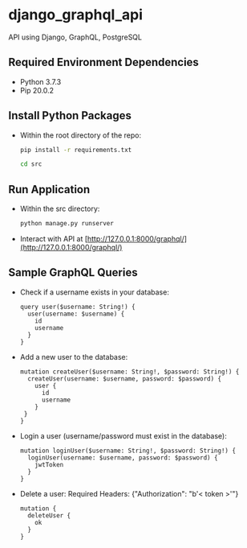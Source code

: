 # django_graphql_api
API using Django, GraphQL, PostgreSQL


## Required Environment Dependencies

- Python 3.7.3
- Pip 20.0.2

## Install Python Packages

- Within the root directory of the repo:
  ```bash
  pip install -r requirements.txt
  ```
  ```bash
  cd src
  ```
## Run Application

- Within the src directory:
  ```bash
  python manage.py runserver
  ```

- Interact with API at [http://127.0.0.1:8000/graphql/](http://127.0.0.1:8000/graphql/)

## Sample GraphQL Queries

- Check if a username exists in your database:
  ```
  query user($username: String!) {
    user(username: $username) {
      id
      username
    }
  }
  ```

- Add a new user to the database:
  ```
  mutation createUser($username: String!, $password: String!) {
    createUser(username: $username, password: $password) {
      user {
        id
        username
      }
   }
  }
  ```

- Login a user (username/password must exist in the database):
  ```
  mutation loginUser($username: String!, $password: String!) {
    loginUser(username: $username, password: $password) {
      jwtToken
    }
  }
  ```

- Delete a user:
Required Headers: {"Authorization": "b'< token >'"}
  ```
  mutation {
    deleteUser {
      ok
    }
  }
  ```